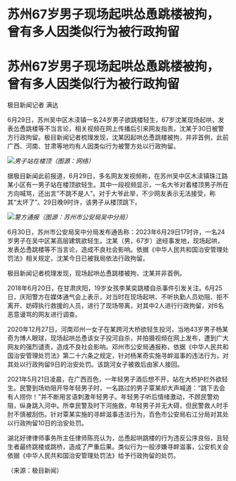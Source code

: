# 苏州67岁男子现场起哄怂恿跳楼被拘，曾有多人因类似行为被行政拘留

# 苏州67岁男子现场起哄怂恿跳楼被拘，曾有多人因类似行为被行政拘留

极目新闻记者 满达

6月29日，苏州吴中区木渎镇一名24岁男子欲跳楼轻生，67岁沈某现场起哄，发表怂恿跳楼等不当言论，相关视频在网上传播后引来网友指责，沈某于30日被警方行政拘留。极目新闻记者梳理发现，沈某因起哄怂恿跳楼被拘，并非首例，此前广西、河南、甘肃等地均有人因类似行为被警方处以行政拘留。

![](https://inews.gtimg.com/om_bt/OPLKd5JiEfD7JdYhPGZbFlcYUKVURgxCdXRW6UWqlJ3xMAA/1000)_男子站在楼顶（图源：网络）_

据极目新闻此前报道，6月29日，多名网友发视频称，在苏州吴中区木渎镇珠江路某小区有一男子站在楼顶欲轻生。其中一段视频显示，一名大爷对着楼顶男子所在方向喊骂，还出言“不跳不是人”。对于大爷此举，不少网友表示无法接受，称其“太坏了”。29日晚9时许，该男子从楼顶跳下。

![](https://inews.gtimg.com/om_bt/OCuFImbEtJamZMW5Xw9XT1wGPOUXCfgtiatYaZle2_DrsAA/1000)_警方通报（图源：苏州市公安局吴中分局）_

6月30日，苏州市公安局吴中分局发布通告称：2023年6月29日17时许，一名24岁男子在吴中区某高层建筑欲轻生。沈某（男，67岁）途经事发地，现场起哄，发表怂恿跳楼等不当言论，造成不良社会影响。依据《中华人民共和国治安管理处罚法》相关规定，沈某今日已被我局依法行政拘留。

极目新闻记者梳理发现，现场起哄怂恿跳楼被拘，沈某并非首例。

2018年6月20日，在甘肃庆阳，19岁女孩李某奕跳楼自杀事件引发关注。6月25日，庆阳警方在媒体通气会上表示，对当时在现场起哄、不听执勤人员劝阻、拒不离开、妨碍执行救援的人员，进行了现场带离，对其中2人进行行政拘留，对6名恶意谩骂的网友进行调查。

2020年12月27日，河南邓州一女子在某跨河大桥欲轻生投河，当地43岁男子杨某奇为博人眼球，现场起哄怂恿该女子投河自杀，并拍摄视频在网上发布，遭到广大网友的强烈谴责，造成不良社会影响。邓州市公安局通报称，依据《中华人民共和国治安管理处罚法》第二十六条之规定，针对杨某奇实施寻衅滋事的违法行为，对其处以行政拘留9日的治安处罚。该跳河女子被救后由家人接回。

2021年5月21日凌晨，在广西百色，一年轻男子酒后想不开，站在大桥护栏外欲轻生。民警到场劝阻开导年轻男子时，一名路过的男子覃某却大声喊道：“跳下去会有人捞你！”并不断用言语刺激年轻男子。年轻男子听后情绪激动，不顾民警劝阻，纵身跳入河中。所幸民警及时下河施救，年轻男子并无大碍，但民警救人时手肘不慎被刮伤。针对覃某实施的寻衅滋事违法行为，百色市公安局右江分局对其处以行政拘留10日的治安处罚。

湖北好律律师事务所主任律师陈亮认为，怂恿起哄跳楼的行为违反公序良俗，且轻生者最终跳楼或跳桥，造成了严重后果。类似行为一般涉嫌寻衅滋事，公安机关会依据《中华人民共和国治安管理处罚法》给予行政拘留的处罚。

（来源：极目新闻）

